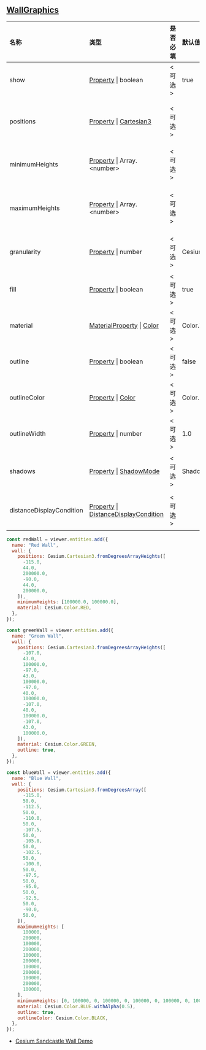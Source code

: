 ## [WallGraphics](https://staven630.github.io/cesium-doc-zh/WallGraphics.html)

| 名称                     | 类型                                                                                                                                                                       | 是否必填 | 默认值                         | 描述                                               |
| :----------------------- | :------------------------------------------------------------------------------------------------------------------------------------------------------------------------- | :------- | :----------------------------- | :------------------------------------------------- |
| show                     | [Property](https://staven630.github.io/cesium-doc-zh/Property.html) \| boolean                                                                                             | <可选>   | true                           | 指定墙可见性的布尔属性。                           |
| positions                | [Property](https://staven630.github.io/cesium-doc-zh/Property.html) \| [Cartesian3](https://staven630.github.io/cesium-doc-zh/Cartesian3.html)                             | <可选>   |                                | 指定 Cartesian3 定义墙顶部的位置数组。             |
| minimumHeights           | [Property](https://staven630.github.io/cesium-doc-zh/Property.html) \| Array.<number\>                                                                                     | <可选>   |                                | 指定用于墙底部而不是地球表面的高度数组。           |
| maximumHeights           | [Property](https://staven630.github.io/cesium-doc-zh/Property.html) \| Array.<number\>                                                                                     | <可选>   |                                | 指定用于墙壁顶部的高度数组，而不是每个位置的高度。 |
| granularity              | [Property](https://staven630.github.io/cesium-doc-zh/Property.html) \| number                                                                                              | <可选>   | Cesium.Math.RADIANS_PER_DEGREE | 指定每个纬度和经度点之间的角距离。                 |
| fill                     | [Property](https://staven630.github.io/cesium-doc-zh/Property.html) \| boolean                                                                                             | <可选>   | true                           | 指定墙壁是否用提供的材料填充。                     |
| material                 | [MaterialProperty](https://staven630.github.io/cesium-doc-zh/MaterialProperty.html) \| [Color](https://staven630.github.io/cesium-doc-zh/Color.html)                       | <可选>   | Color.WHITE                    | 指定用于填充墙的材料的属性。                       |
| outline                  | [Property](https://staven630.github.io/cesium-doc-zh/Property.html) \| boolean                                                                                             | <可选>   | false                          | 指定墙是否被勾勒出来。                             |
| outlineColor             | [Property](https://staven630.github.io/cesium-doc-zh/Property.html) \| [Color](https://staven630.github.io/cesium-doc-zh/Color.html)                                       | <可选>   | Color.BLACK                    | 指定 Color 轮廓的属性。                            |
| outlineWidth             | [Property](https://staven630.github.io/cesium-doc-zh/Property.html) \| number                                                                                              | <可选>   | 1.0                            | 指定轮廓宽度的数字属性。                           |
| shadows                  | [Property](https://staven630.github.io/cesium-doc-zh/Property.html) \| [ShadowMode](https://staven630.github.io/cesium-doc-zh/global.html#ShadowMode)                      | <可选>   | ShadowMode.DISABLED            | 指定墙壁是投射还是接收来自光源的阴影。             |
| distanceDisplayCondition | [Property](https://staven630.github.io/cesium-doc-zh/Property.html) \| [DistanceDisplayCondition](https://staven630.github.io/cesium-doc-zh/DistanceDisplayCondition.html) | <可选>   |                                | 指定在离相机多远的地方显示这面墙。                 |

```js
const redWall = viewer.entities.add({
  name: "Red Wall",
  wall: {
    positions: Cesium.Cartesian3.fromDegreesArrayHeights([
      -115.0,
      44.0,
      200000.0,
      -90.0,
      44.0,
      200000.0,
    ]),
    minimumHeights: [100000.0, 100000.0],
    material: Cesium.Color.RED,
  },
});

const greenWall = viewer.entities.add({
  name: "Green Wall",
  wall: {
    positions: Cesium.Cartesian3.fromDegreesArrayHeights([
      -107.0,
      43.0,
      100000.0,
      -97.0,
      43.0,
      100000.0,
      -97.0,
      40.0,
      100000.0,
      -107.0,
      40.0,
      100000.0,
      -107.0,
      43.0,
      100000.0,
    ]),
    material: Cesium.Color.GREEN,
    outline: true,
  },
});

const blueWall = viewer.entities.add({
  name: "Blue Wall",
  wall: {
    positions: Cesium.Cartesian3.fromDegreesArray([
      -115.0,
      50.0,
      -112.5,
      50.0,
      -110.0,
      50.0,
      -107.5,
      50.0,
      -105.0,
      50.0,
      -102.5,
      50.0,
      -100.0,
      50.0,
      -97.5,
      50.0,
      -95.0,
      50.0,
      -92.5,
      50.0,
      -90.0,
      50.0,
    ]),
    maximumHeights: [
      100000,
      200000,
      100000,
      200000,
      100000,
      200000,
      100000,
      200000,
      100000,
      200000,
      100000,
    ],
    minimumHeights: [0, 100000, 0, 100000, 0, 100000, 0, 100000, 0, 100000, 0],
    material: Cesium.Color.BLUE.withAlpha(0.5),
    outline: true,
    outlineColor: Cesium.Color.BLACK,
  },
});
```

- [Cesium Sandcastle Wall Demo](https://sandcastle.cesium.com/index.html)
